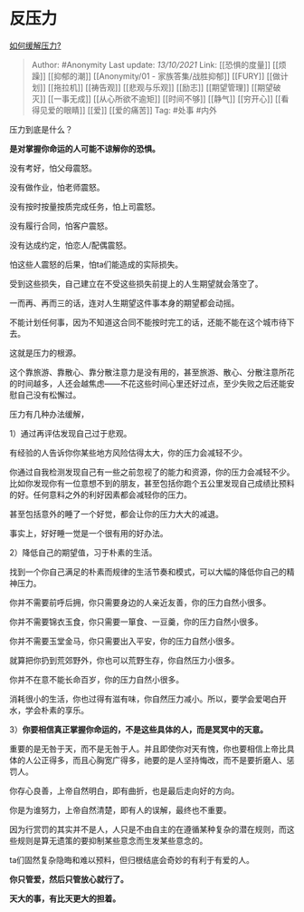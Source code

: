 # 反压力
[如何缓解压力?](https://www.zhihu.com/question/21089301/answer/2161613712)

> Author: #Anonymity 
> Last update: *13/10/2021* 
> Link: [[恐惧的度量]] [[烦躁]] [[抑郁的潮]] [[Anonymity/01 - 家族答集/战胜抑郁]] [[FURY]] [[做计划]] [[拖拉机]] [[祷告观]] [[悲观与乐观]] [[励志]] [[期望管理]] [[期望破灭]] [[一事无成]] [[从心所欲不逾矩]] [[时间不够]] [[静气]] [[穷开心]] [[看得见爱的眼睛]] [[爱]] [[爱的痛苦]]
> Tag: #处事 #内外


压力到底是什么？

**是对掌握你命运的人可能不谅解你的恐惧。**

没有考好，怕父母震怒。

没有做作业，怕老师震怒。

没有按时按量按质完成任务，怕上司震怒。

没有履行合同，怕客户震怒。

没有达成约定，怕恋人/配偶震怒。

怕这些人震怒的后果，怕ta们能造成的实际损失。

受到这些损失，自己建立在不受这些损失前提上的人生期望就会落空了。

一而再、再而三的话，连对人生期望这件事本身的期望都会动摇。

不能计划任何事，因为不知道这合同不能按时完工的话，还能不能在这个城市待下去。

这就是压力的根源。

这个靠旅游、靠散心、靠分散注意力是没有用的，甚至旅游、散心、分散注意所花的时间越多，人还会越焦虑——不花这些时间心里还好过点，至少失败之后还能安慰自己没有松懈过。

压力有几种办法缓解，

1）通过再评估发现自己过于悲观。

有经验的人告诉你你某些地方风险估得太大，你的压力会减轻不少。

你通过自我检测发现自己有一些之前忽视了的能力和资源，你的压力会减轻不少。比如你发现你有一位意想不到的朋友，甚至包括你跑个五公里发现自己成绩比预料的好。任何意料之外的利好因素都会减轻你的压力。

甚至包括意外的睡了一个好觉，都会让你的压力大大的减退。

事实上，好好睡一觉是一个很有用的好办法。

2）降低自己的期望值，习于朴素的生活。

找到一个你自己满足的朴素而规律的生活节奏和模式，可以大幅的降低你自己的精神压力。

你并不需要前呼后拥，你只需要身边的人亲近友善，你的压力自然小很多。

你并不需要锦衣玉食，你只需要一箪食、一豆羹，你的压力自然小很多。

你并不需要玉堂金马，你只需要出入平安，你的压力自然小很多。

就算把你扔到荒郊野外，你也可以荒野生存，你自然压力小很多。

你并不在意不能长命百岁，你的压力自然小很多。

消耗很小的生活，你也过得有滋有味，你自然压力减小。所以，要学会爱喝白开水，学会朴素的享乐。

3）**你要相信真正掌握你命运的，不是这些具体的人，而是冥冥中的天意。**

重要的是无咎于天，而不是无咎于人。并且即使你对天有愧，你也要相信上帝比具体的人公正得多，而且心胸宽广得多，祂要的是人坚持悔改，而不是要折磨人、惩罚人。

你存心良善，上帝自然明白，即有曲折，也是最后走向好的方向。

你是为谁努力，上帝自然清楚，即有人的误解，最终也不重要。

因为行赏罚的其实并不是人，人只是不由自主的在遵循某种复杂的潜在规则，而这些规则是算无遗策的要抑制某些意念而生发某些意念的。

ta们固然复杂隐晦和难以预料，但归根结底会奇妙的有利于有爱的人。

**你只管爱，然后只管放心就行了。**

**天大的事，有比天更大的担着。**